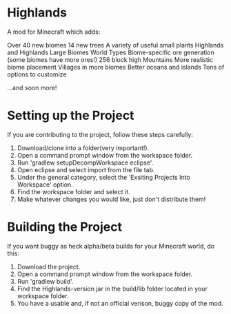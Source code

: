 Highlands
=========

A mod for Minecraft which adds:

Over 40 new biomes
14 new trees
A variety of useful small plants
Highlands and Highlands Large Biomes World Types
Biome-specific ore generation (some biomes have more ores!)
256 block high Mountains
More realistic biome placement
Villages in more biomes
Better oceans and islands
Tons of options to customize

...and soon more!

Setting up the Project
====================

If you are contributing to the project, follow these steps carefully:

1. Download/clone into a folder(very important!).
2. Open a command prompt window from the workspace folder.
3. Run 'gradlew setupDecompWorkspace eclipse'.
4. Open eclipse and select import from the file tab.
5. Under the general category, select the 'Exsiting Projects Into Workspace' option.
6. Find the workspace folder and select it.
7. Make whatever changes you would like, just don't distribute them!

Building the Project
====================

If you want buggy as heck alpha/beta builds for your Minecraft world, do this:

1. Download the project.
2. Open a command prompt window from the workspace folder.
3. Run 'gradlew build'.
4. Find the Highlands-version jar in the build/lib folder located in your workspace folder.
5. You have a usable and, if not an official verison, buggy copy of the mod.